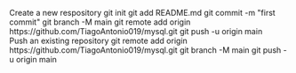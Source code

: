 <p>Create a new respository
git init
git add README.md
git commit -m "first commit"
git branch -M main
git remote add origin https://github.com/TiagoAntonio019/mysql.git
git push -u origin main
<br>
Push an existing repository
git remote add origin https://github.com/TiagoAntonio019/mysql.git
git branch -M main
git push -u origin main</p>
